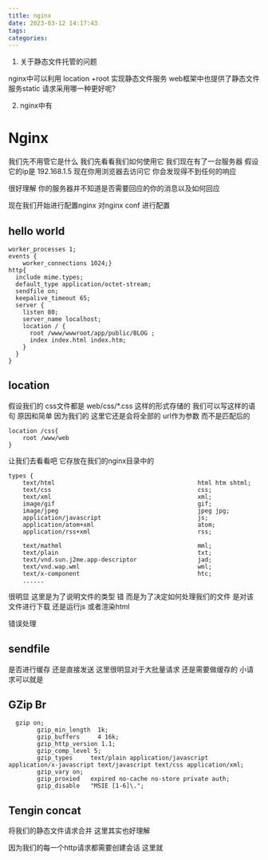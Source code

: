 ```yaml
---
title: nginx
date: 2023-03-12 14:17:43
tags:
categories:
---
```


1.  关于静态文件托管的问题

nginx中可以利用 location +root 实现静态文件服务 web框架中也提供了静态文件服务static 请求采用哪一种更好呢?  

2.   nginx中有

# Nginx

我们先不用管它是什么 我们先看看我们如何使用它 我们现在有了一台服务器 假设它的ip是 192.168.1.5 现在你用浏览器去访问它 你会发现得不到任何的响应

很好理解 你的服务器并不知道是否需要回应的你的消息以及如何回应 



现在我们开始进行配置nginx     对nginx conf 进行配置

## hello world

```nginx
worker_processes 1;
events {
    worker_connections 1024;}
http{
  include mime.types;
  default_type application/octet-stream;
  sendfile on;
  keepalive_timeout 65;
  server {
    listen 80;
    server_name localhost;
    location / {
      root /www/wwwroot/app/public/BLOG ;
      index index.html index.htm;
    }
  }
}
```

## location

假设我们的 css文件都是 web/css/*.css 这样的形式存储的 我们可以写这样的语句 原因和简单 因为我们的 这里它还是会将全部的 url作为参数 而不是匹配后的

```
location /css{
	root /www/web
}
```

  

让我们去看看吧 它存放在我们的nginx目录中的

```nginx
types {
    text/html                                        html htm shtml;
    text/css                                         css;
    text/xml                                         xml;
    image/gif                                        gif;
    image/jpeg                                       jpeg jpg;
    application/javascript                           js;
    application/atom+xml                             atom;
    application/rss+xml                              rss;

    text/mathml                                      mml;
    text/plain                                       txt;
    text/vnd.sun.j2me.app-descriptor                 jad;
    text/vnd.wap.wml                                 wml;
    text/x-component                                 htc;
    ......
```

很明显 这里是为了说明文件的类型  错 而是为了决定如何处理我们的文件 是对该文件进行下载 还是运行js 或者渲染html

错误处理 

## sendfile

是否进行缓存 还是直接发送 这里很明显对于大批量请求 还是需要做缓存的 小请求可以就是

## GZip Br

```nginx
  gzip on;
        gzip_min_length  1k;
        gzip_buffers     4 16k;
        gzip_http_version 1.1;
        gzip_comp_level 5;
        gzip_types     text/plain application/javascript application/x-javascript text/javascript text/css application/xml;
        gzip_vary on;
        gzip_proxied   expired no-cache no-store private auth;
        gzip_disable   "MSIE [1-6]\.";
```

## Tengin concat

将我们的静态文件请求合并 这里其实也好理解

因为我们的每一个http请求都需要创建会话 这里就